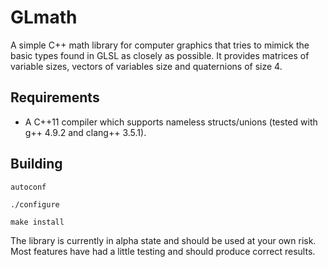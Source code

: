 GLmath
======

A simple C++ math library for computer graphics that tries to mimick
the basic types found in GLSL as closely as possible. It provides
matrices of variable sizes, vectors of variables size and quaternions
of size 4.

Requirements
------------

- A C++11 compiler which supports nameless structs/unions (tested with
  g++ 4.9.2 and clang++ 3.5.1).

Building
--------

`autoconf`

`./configure`

`make install`


The library is currently in alpha state and should be used at your own
risk. Most features have had a little testing and should produce
correct results.